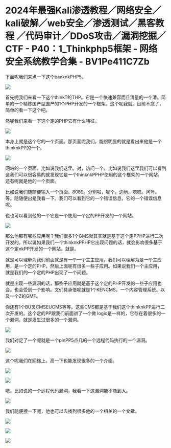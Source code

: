 # 2024年最强Kali渗透教程／网络安全／kali破解／web安全／渗透测试／黑客教程 ／代码审计／DDoS攻击／漏洞挖掘／CTF - P40：1_Thinkphp5框架 - 网络安全系统教学合集 - BV1Pe411C7Zb

下面呢我们来点一下这个banknkPHP5。

![](img/56ade7aa2307f94820856458a0f59e87_1.png)

首先呢我们来看一下这个thinkT的THP。它是一个快速兼容而且清量的一个清。简单的一个精炼国产型国产的1个PHP开发的一个框架。这个呢我就。目前不念了，简单的看一下这个吧。

然呢我们来看一下这个定的PHP它有什么特征。

![](img/56ade7aa2307f94820856458a0f59e87_3.png)

本身上就是这个它的一个页面。那页面呢我们。能很明显的就是看出来他是一个thinknkPP的一个。

![](img/56ade7aa2307f94820856458a0f59e87_5.png)

网站的一个页面。比如说我们这里。对，访问一个。比如说我们这里我们可以看到这我们可以很容易的就发现它是一个thinknkPPHP使用的这个框架的一个网站。还有呢就是他的一个页面。

比如说我们随随便输入一个页面。8089。分别啦，呢个。边地。嗯嗯。问号。等。随随便出是我看一下。我们可以看到它的一个错误信息，它的一个错误信息呢。

也也可以看到他的一个它是一个使用一个定的PP开发的一个网站。

![](img/56ade7aa2307f94820856458a0f59e87_7.png)

那么他那有哪些应用呢？我们很多1个GMS就其实就是基于这个定PPHP进行二次开发的。所以说如果我们一个thinknkPPHP它出现问题的话，就会影响很多基于这个定nkPP开发的一个网站。就是。

就是可以理解为我们前面就是有一个一个主主应用，我们可以理解为是一个主应用，是一个定的PHP。然后上面呢有很多一些子应用。如果说我们一个主应用，就是我们的一个定的PHP出现了一个问题。

就是出现一些漏洞的话，那些子应用就是基于这个定的PHP开发的一些子应用也会。也会受到一个影响。文们具承借呢就是1个KENCMS。一个内容管理系统。以及一个Z的GMF。

你还有1个BU叉CMSEUCMS等等。这些CMS都是基于我们这个thinknkPP进行二次开发的。这个定的PP跟我们前面讲了一个微 logic是一样的，它存在着很多的一个漏洞，就是发生过很多的一个漏洞。



![](img/56ade7aa2307f94820856458a0f59e87_9.png)

我们对定了一个呢就是一个pinPP5点几的一个远程代码执行的一个漏洞。

![](img/56ade7aa2307f94820856458a0f59e87_11.png)

这个呢我们在网络上。高一下也能发现很多的一个介绍。

![](img/56ade7aa2307f94820856458a0f59e87_13.png)

![](img/56ade7aa2307f94820856458a0f59e87_14.png)

嗯。比如说的一个远程代码漏洞，我看一下这漏洞能不能到大。

![](img/56ade7aa2307f94820856458a0f59e87_16.png)

我们随便搜一下呢，他也可以去找到很多他的一个相关的一个文章。

![](img/56ade7aa2307f94820856458a0f59e87_18.png)

![](img/56ade7aa2307f94820856458a0f59e87_19.png)

![](img/56ade7aa2307f94820856458a0f59e87_20.png)